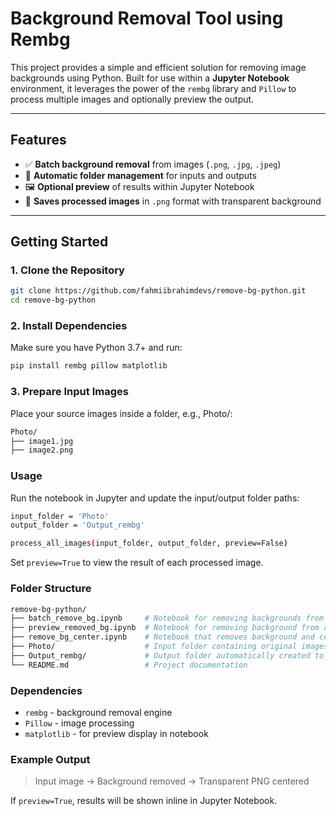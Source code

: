 # Background Removal Tool using Rembg

This project provides a simple and efficient solution for removing image backgrounds using Python. Built for use within a **Jupyter Notebook** environment, it leverages the power of the `rembg` library and `Pillow` to process multiple images and optionally preview the output.

---

## Features

- ✅ **Batch background removal** from images (`.png`, `.jpg`, `.jpeg`)
- 📁 **Automatic folder management** for inputs and outputs
- 🖼️ **Optional preview** of results within Jupyter Notebook
- 💾 **Saves processed images** in `.png` format with transparent background

---

## Getting Started

### 1. Clone the Repository

```bash
git clone https://github.com/fahmiibrahimdevs/remove-bg-python.git
cd remove-bg-python
```

### 2. Install Dependencies
Make sure you have Python 3.7+ and run:
```bash
pip install rembg pillow matplotlib
```

### 3. Prepare Input Images
Place your source images inside a folder, e.g., Photo/:
```bash
Photo/
├── image1.jpg
├── image2.png
```

### Usage
Run the notebook in Jupyter and update the input/output folder paths:
```bash
input_folder = 'Photo'
output_folder = 'Output_rembg'

process_all_images(input_folder, output_folder, preview=False)
```
Set ```preview=True``` to view the result of each processed image.

### Folder Structure
```bash
remove-bg-python/
├── batch_remove_bg.ipynb     # Notebook for removing backgrounds from multiple images in batch mode
├── preview_removed_bg.ipynb  # Notebook for removing background from a single image with preview display
├── remove_bg_center.ipynb    # Notebook that removes background and centers the image on a transparent canvas
├── Photo/                    # Input folder containing original images (.jpg, .png, .jpeg) to be processed
├── Output_rembg/             # Output folder automatically created to store background-removed images (.png format)
└── README.md                 # Project documentation
```

### Dependencies
- `rembg` - background removal engine
- `Pillow` - image processing
- `matplotlib` - for preview display in notebook

### Example Output
> Input image → Background removed → Transparent PNG centered

If `preview=True`, results will be shown inline in Jupyter Notebook.
